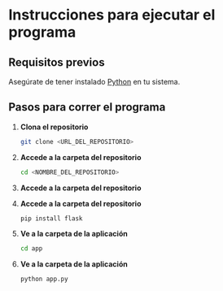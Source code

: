 # Instrucciones para ejecutar el programa

## Requisitos previos

Asegúrate de tener instalado [Python](https://www.python.org/) en tu sistema.

## Pasos para correr el programa

1. **Clona el repositorio**

   ```sh
   git clone <URL_DEL_REPOSITORIO>

2. **Accede a la carpeta del repositorio**

   ```sh
   cd <NOMBRE_DEL_REPOSITORIO>

3. **Accede a la carpeta del repositorio**

4. **Accede a la carpeta del repositorio**

   ```sh
   pip install flask

5. **Ve a la carpeta de la aplicación**

   ```sh
   cd app

6. **Ve a la carpeta de la aplicación**

   ```sh
   python app.py
